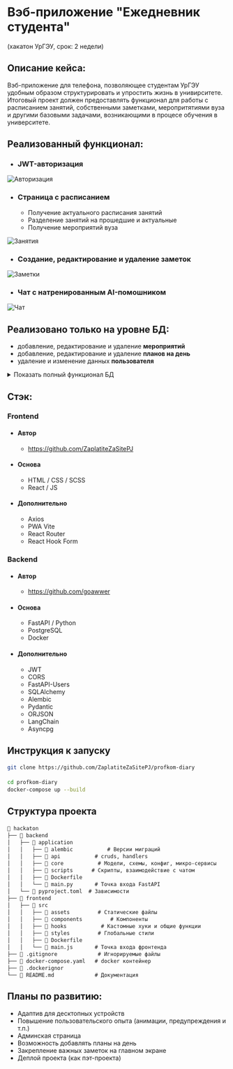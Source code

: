 # Вэб-приложение "Ежедневник студента"
(хакатон УрГЭУ, срок: 2 недели)

## Описание кейса:
Вэб-приложение для телефона, позволяющее студентам УрГЭУ удобным образом структурировать и упростить жизнь в унивирситете. Итоговый проект должен предоставлять функционал для работы с расписанием занятий, собственными заметками, меропритятиями вуза и другими базовыми задачами, возникающими в процесе обучения в университете.

## Реализованный функционал:
- ### JWT-авторизация
![Авторизация](./readme_assets/auth.gif)
- ### Страница с расписанием
  - Получение актуального расписания занятий
  - Разделение занятий на прошедшие и актуальные
  - Получение мероприятий вуза

![Занятия](./readme_assets/main.gif) 
- ### Создание, редактирование и удаление заметок
![Заметки](./readme_assets/notes.gif) 
- ### Чат с натренированным AI-помошником
![Чат](./readme_assets/chat.gif) 

## Реализовано только на уровне БД:
  - добавление, редактирование и удаление **мероприятий**
  - добавление, редактирование и удаление **планов на день**
  - удаление и изменение данных **пользователя**

<details>
  <summary>Показать полный функционал БД</summary>
  <img src="./readme_assets/db-screen.png" alt="БД" width="500"/>
</details>



## Стэк:

### Frontend
- #### Автор
  - https://github.com/ZaplatiteZaSitePJ
- #### Основа
  - HTML / CSS / SCSS
  - React / JS
- #### Дополнительно
  - Axios
  - PWA Vite
  - React Router
  - React Hook Form 
  

### Backend
- #### Автор
  - https://github.com/goawwer
- #### Основа
  - FastAPI / Python
  - PostgreSQL
  - Docker
- #### Дополнительно
  - JWT
  - CORS
  - FastAPI-Users
  - SQLAlchemy
  - Alembic
  - Pydantic
  - ORJSON
  - LangChain
  - Asyncpg

## Инструкция к запуску
```bash
git clone https://github.com/ZaplatiteZaSitePJ/profkom-diary

cd profkom-diary
docker-compose up --build

```

## Структура проекта
```
📂 hackaton
├── 📂 backend
│   ├── 📂 application
│   │   ├── 📂 alembic           # Версии миграций
│   │   ├── 📂 api           # cruds, handlers
│   │   ├── 📂 core           # Модели, схемы, конфиг, микро-сервисы
│   │   ├── 📂 scripts      # Скрипты, взаимодействие с чатом
│   │   ├── 📜 Dockerfile
│   │   └── 📜 main.py       # Точка входа FastAPI           
│   └── 📜 pyproject.toml  # Зависимости
├── 📂 frontend
│   ├── 📂 src
│   │   ├── 📂 assets         # Статические файлы 
│   │   ├── 📂 components         # Компоненты
│   │   ├── 📂 hooks           # Кастомные хуки и общие функции
│   │   ├── 📂 styles         # Глобальные стили
│   │   ├── 📜 Dockerfile
│   │   └── 📜 main.js       # Точка входа фронтенда
├── 📜 .gitignore             # Игнорируемые файлы
├── 📜 docker-compose.yaml   # docker контейнер
├── 📜 .dockerignor 
└── 📜 README.md             # Документация

```

## Планы по развитию:
  - Адаптив для десктопных устройств 
  - Повышение пользовательского опыта (анимации, предупреждения и т.п.)
  - Админская страница
  - Возможность добавлять планы на день
  - Закрепление важных заметок на главном экране
  - Деплой проекта (как пэт-проекта)











